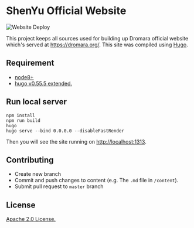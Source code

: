 # ShenYu Official Website

![Website Deploy](https://github.com/dromara/shenyu-website/workflows/Website%20Deploy/badge.svg)

This project keeps all sources used for building up Dromara official website which's served at <https://dromara.org/>. 
This site was compiled using [Hugo](https://gohugo.io/).
                                                                                                                      
## Requirement

* [node8+](https://nodejs.org/en/)
* [hugo v0.55.5 extended.](https://github.com/gohugoio/hugo/releases/tag/v0.55.5)

## Run local server

```shell
npm install
npm run build
hugo
hugo serve --bind 0.0.0.0 --disableFastRender
```
Then you will see the site running on <http://localhost:1313>.

## Contributing

* Create new branch
* Commit and push changes to content (e.g. The `.md` file in `/content`).
* Submit pull request to `master` branch

## License

[Apache 2.0 License.](/LICENSE)
